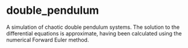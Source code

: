 # double_pendulum

A simulation of chaotic double pendulum systems. The solution to the differential equations is approximate, having been calculated using the numerical Forward Euler method.
